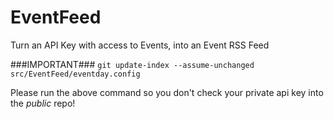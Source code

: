 EventFeed
=========

Turn an API Key with access to Events, into an Event RSS Feed

###IMPORTANT###
`git update-index --assume-unchanged src/EventFeed/eventday.config`

Please run the above command so you don't check your private api key into the *public* repo!
